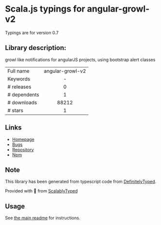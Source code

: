 
# Scala.js typings for angular-growl-v2

Typings are for version 0.7

## Library description:
growl like notifications for angularJS projects, using bootstrap alert classes

|                    |                 |
| ------------------ | :-------------: |
| Full name          | angular-growl-v2 |
| Keywords           | - |
| # releases         | 0 |
| # dependents       | 1 |
| # downloads        | 88212 |
| # stars            | 1 |

## Links
- [Homepage](https://github.com/JanStevens/angular-growl-2#readme)
- [Bugs](https://github.com/JanStevens/angular-growl-2/issues)
- [Repository](https://github.com/JanStevens/angular-growl-2)
- [Npm](https://www.npmjs.com/package/angular-growl-v2)
    


## Note
This library has been generated from typescript code from [DefinitelyTyped](https://definitelytyped.org).

Provided with :purple_heart: from [ScalablyTyped](https://github.com/oyvindberg/ScalablyTyped)

## Usage
See [the main readme](../../readme.md) for instructions.


